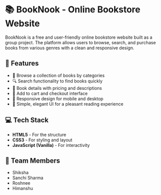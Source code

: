 # 📚 BookNook - Online Bookstore Website

BookNook is a free and user-friendly online bookstore website built as a group project. The platform allows users to browse, search, and purchase books from various genres with a clean and responsive design.

## 🚀 Features

- 🛒 Browse a collection of books by categories
- 🔍 Search functionality to find books quickly
- 📖 Book details with pricing and descriptions
- 🧾 Add to cart and checkout interface
- 📱 Responsive design for mobile and desktop
- 🎨 Simple, elegant UI for a pleasant reading experience

## 💻 Tech Stack

- **HTML5** - For the structure
- **CSS3** - For styling and layout
- **JavaScript (Vanilla)** - For interactivity


## 👥 Team Members

- Shiksha
- Sanchi Sharma
- Roshnee
- Himanshu




